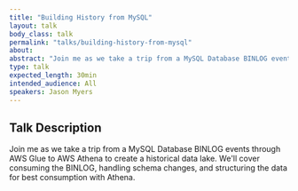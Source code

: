```yaml
---
title: "Building History from MySQL"
layout: talk
body_class: talk
permalink: "talks/building-history-from-mysql"
about: 
abstract: "Join me as we take a trip from a MySQL Database BINLOG events through AWS Glue to AWS Athena to create a historical data lake. We'll cover consuming the BINLOG, handling schema changes, and structuring the data for best consumption with Athena."
type: talk
expected_length: 30min
intended_audience: All
speakers: Jason Myers
---
```


## Talk Description
Join me as we take a trip from a MySQL Database BINLOG events through AWS Glue to AWS Athena to create a historical data lake.
We'll cover consuming the BINLOG, handling schema changes, and structuring the data for best consumption with Athena.
